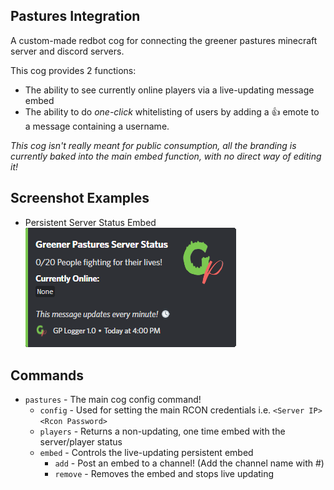  Pastures Integration
---

A custom-made redbot cog for connecting the greener pastures minecraft server and discord servers.

This cog provides 2 functions:
- The ability to see currently online players via a live-updating message embed
- The ability to do _one-click_ whitelisting of users by adding a 👍 emote to a message containing a username.

_This cog isn't really meant for public consumption, all the branding is currently baked into the main embed function, with no direct way of editing it!_

## Screenshot Examples

- Persistent Server Status Embed  
![Embed Example](example.png)


## Commands

- `pastures` - The main cog config command!
    - `config` - Used for setting the main RCON credentials i.e. `<Server IP> <Rcon Password>`
    - `players` - Returns a non-updating, one time embed with the server/player status
    - `embed` - Controls the live-updating persistent embed
      - `add` - Post an embed to a channel! (Add the channel name with #<channel>)
      - `remove` - Removes the embed and stops live updating